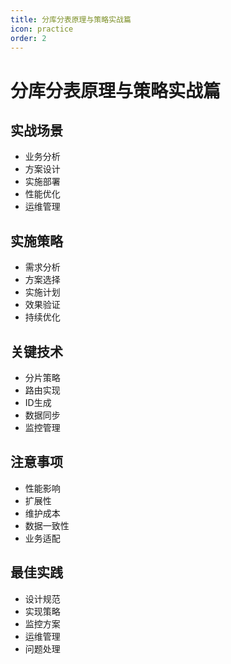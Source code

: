 ```yaml
---
title: 分库分表原理与策略实战篇
icon: practice
order: 2
---
```


# 分库分表原理与策略实战篇

## 实战场景
- 业务分析
- 方案设计
- 实施部署
- 性能优化
- 运维管理

## 实施策略
- 需求分析
- 方案选择
- 实施计划
- 效果验证
- 持续优化

## 关键技术
- 分片策略
- 路由实现
- ID生成
- 数据同步
- 监控管理

## 注意事项
- 性能影响
- 扩展性
- 维护成本
- 数据一致性
- 业务适配

## 最佳实践
- 设计规范
- 实现策略
- 监控方案
- 运维管理
- 问题处理
